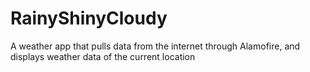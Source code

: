 # RainyShinyCloudy
A weather app that pulls data from the internet through Alamofire, and displays weather data of the current location
